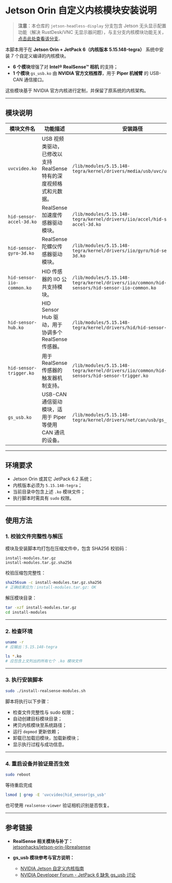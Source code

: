 # Jetson Orin 自定义内核模块安装说明

> **注意**：本仓库的 `jetson-headless-display` 分支包含 Jetson 无头显示配置功能（解决 RustDesk/VNC 无显示器问题），与主分支内核模块功能无关，[点击此处查看该分支](https://github.com/XiaoweiTSN/JetsonKernalModules/tree/jetson-headless-display)。

本脚本用于在 **Jetson Orin + JetPack 6（内核版本 5.15.148-tegra）** 系统中安装 7 个自定义编译的内核模块。

- **6 个模块**增强了对 **Intel® RealSense™ 相机** 的支持；
- **1 个模块** `gs_usb.ko` 由 **NVIDIA 官方文档推荐**，用于 **Piper 机械臂** 的 USB-CAN 通信接口。

这些模块基于 NVIDIA 官方内核进行定制，并保留了原系统的内核架构。

---

## 模块说明

| 模块文件名                | 功能描述                                                                                   | 安装路径                                                                                     |
|---------------------------|--------------------------------------------------------------------------------------------|----------------------------------------------------------------------------------------------|
| `uvcvideo.ko`             | USB 视频类驱动，已修改以支持 RealSense 特有的深度视频格式和元数据。                         | `/lib/modules/5.15.148-tegra/kernel/drivers/media/usb/uvc/uvcvideo.ko`                       |
| `hid-sensor-accel-3d.ko`  | RealSense 加速度传感器驱动模块。                                                           | `/lib/modules/5.15.148-tegra/kernel/drivers/iio/accel/hid-sensor-accel-3d.ko`                |
| `hid-sensor-gyro-3d.ko`   | RealSense 陀螺仪传感器驱动模块。                                                           | `/lib/modules/5.15.148-tegra/kernel/drivers/iio/gyro/hid-sensor-gyro-3d.ko`                 |
| `hid-sensor-iio-common.ko`| HID 传感器的 IIO 公共支持模块。                                                             | `/lib/modules/5.15.148-tegra/kernel/drivers/iio/common/hid-sensors/hid-sensor-iio-common.ko`|
| `hid-sensor-hub.ko`       | HID Sensor Hub 驱动，用于协调多个 RealSense 传感器。                                        | `/lib/modules/5.15.148-tegra/kernel/drivers/hid/hid-sensor-hub.ko`                           |
| `hid-sensor-trigger.ko`   | 用于 RealSense 传感器的触发器机制支持。                                                    | `/lib/modules/5.15.148-tegra/kernel/drivers/iio/common/hid-sensors/hid-sensor-trigger.ko`   |
| `gs_usb.ko`               | USB-CAN 通信驱动模块，适用于 Piper 等使用 CAN 通讯的设备。                                  | `/lib/modules/5.15.148-tegra/kernel/drivers/net/can/usb/gs_usb.ko`                           |

---

## 环境要求

- Jetson Orin 或其它 JetPack 6.2 系统；
- 内核版本必须为 `5.15.148-tegra`；
- 当前目录中包含上述 `.ko` 模块文件；
- 执行脚本时需具有 `sudo` 权限。

---

## 使用方法

### 1. 校验文件完整性与解压

模块及安装脚本均打包在压缩文件中，包含 SHA256 校验码：

```
install-modules.tar.gz
install-modules.tar.gz.sha256
```

校验压缩包完整性：

```bash
sha256sum -c install-modules.tar.gz.sha256
# 正确结果应为：install-modules.tar.gz: OK
```

解压模块目录：

```bash
tar -xzf install-modules.tar.gz
cd install-modules
```

---

### 2. 检查环境

```bash
uname -r
# 应输出：5.15.148-tegra

ls *.ko
# 应包含上文列出的所有七个 .ko 模块文件
```

---

### 3. 执行安装脚本

```bash
sudo ./install-realsense-modules.sh
```

脚本将执行以下步骤：

- 检查文件完整性与 sudo 权限；
- 自动创建目标模块目录；
- 拷贝内核模块至系统路径；
- 运行 `depmod` 更新依赖；
- 卸载已加载旧模块，加载新模块；
- 显示执行过程与成功信息。

---

### 4. 重启设备并验证是否生效
```bash
sudo reboot
```
等待重启完成
```bash
lsmod | grep -E 'uvcvideo|hid_sensor|gs_usb'
```

也可使用 `realsense-viewer` 验证相机识别是否恢复。

---

## 参考链接

- **RealSense 相关模块与补丁：**  
  [jetsonhacks/jetson-orin-librealsense](https://github.com/jetsonhacks/jetson-orin-librealsense)

- **gs_usb 模块参考与官方说明：**  
  - [NVIDIA Jetson 自定义内核指南](https://docs.nvidia.com/jetson/archives/r36.2/DeveloperGuide/SD/Kernel/BringYourOwnKernel.html)  
  - [NVIDIA Developer Forum - JetPack 6 缺失 gs_usb 讨论](https://forums.developer.nvidia.com/t/missing-gs-usb-kernel-module-for-jetpack-6)
